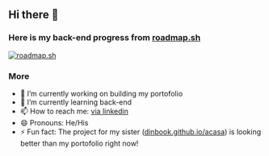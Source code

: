 ## Hi there 👋

### Here is my back-end progress from [roadmap.sh](https://roadmap.sh/r/backend-iukl8)
[![roadmap.sh](https://roadmap.sh/card/tall/66daa6a9c46f68d05288fa70?variant=dark)](https://roadmap.sh)

### More
- 🔭 I’m currently working on building my portofolio
- 🌱 I’m currently learning back-end
- 📫 How to reach me: [via linkedin](https://www.linkedin.com/in/david-irimia-b741b7204/)
- 😄 Pronouns: He/His
- ⚡ Fun fact: The project for my sister ([dinbook.github.io/acasa](https://dinbook.github.io/acasa/)) is looking better than my portofolio right now!

<!--
**INDavid04/indavid04** is a ✨ _special_ ✨ repository because its `README.md` (this file) appears on your GitHub profile.

Here are some ideas to get you started:

- 🔭 I’m currently working on ...
- 🌱 I’m currently learning ...
- 👯 I’m looking to collaborate on ...
- 🤔 I’m looking for help with ...
- 💬 Ask me about ...
- 📫 How to reach me: ...
- 😄 Pronouns: ...
- ⚡ Fun fact: ...
-->
